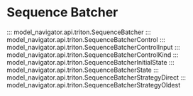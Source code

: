 <!--
Copyright (c) 2021-2023, NVIDIA CORPORATION. All rights reserved.

Licensed under the Apache License, Version 2.0 (the "License");
you may not use this file except in compliance with the License.
You may obtain a copy of the License at

    http://www.apache.org/licenses/LICENSE-2.0

Unless required by applicable law or agreed to in writing, software
distributed under the License is distributed on an "AS IS" BASIS,
WITHOUT WARRANTIES OR CONDITIONS OF ANY KIND, either express or implied.
See the License for the specific language governing permissions and
limitations under the License.
-->
# Sequence Batcher

::: model_navigator.api.triton.SequenceBatcher
::: model_navigator.api.triton.SequenceBatcherControl
::: model_navigator.api.triton.SequenceBatcherControlInput
::: model_navigator.api.triton.SequenceBatcherControlKind
::: model_navigator.api.triton.SequenceBatcherInitialState
::: model_navigator.api.triton.SequenceBatcherState
::: model_navigator.api.triton.SequenceBatcherStrategyDirect
::: model_navigator.api.triton.SequenceBatcherStrategyOldest
